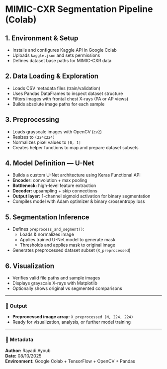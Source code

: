 # MIMIC-CXR Segmentation Pipeline (Colab)

## 1. Environment & Setup
- Installs and configures Kaggle API in Google Colab  
- Uploads `kaggle.json` and sets permissions  
- Defines dataset base paths for MIMIC-CXR data  

## 2. Data Loading & Exploration
- Loads CSV metadata files (train/validation)  
- Uses Pandas DataFrames to inspect dataset structure  
- Filters images with frontal chest X-rays (PA or AP views)  
- Builds absolute image paths for each sample  

## 3. Preprocessing
- Loads grayscale images with OpenCV (`cv2`)  
- Resizes to `(224x224)`  
- Normalizes pixel values to `[0, 1]`  
- Creates helper functions to map and prepare dataset subsets  

## 4. Model Definition — U-Net
- Builds a custom U-Net architecture using Keras Functional API  
- **Encoder:** convolution + max pooling  
- **Bottleneck:** high-level feature extraction  
- **Decoder:** upsampling + skip connections  
- **Output layer:** 1-channel sigmoid activation for binary segmentation  
- Compiles model with Adam optimizer & binary crossentropy loss  

## 5. Segmentation Inference
- Defines `preprocess_and_segment()`:
  - Loads & normalizes image  
  - Applies trained U-Net model to generate mask  
  - Thresholds and applies mask to original image  
- Generates preprocessed dataset subset (`X_preprocessed`)  

## 6. Visualization
- Verifies valid file paths and sample images  
- Displays grayscale X-rays with Matplotlib  
- Optionally shows original vs segmented comparisons  

---

### 🧾 Output
- **Preprocessed image array:** `X_preprocessed (N, 224, 224)`  
- Ready for visualization, analysis, or further model training  

---

### 📄 Metadata
**Author:** Rayadi Ayoub  
**Date:** 08/10/2025  
**Environment:** Google Colab + TensorFlow + OpenCV + Pandas
